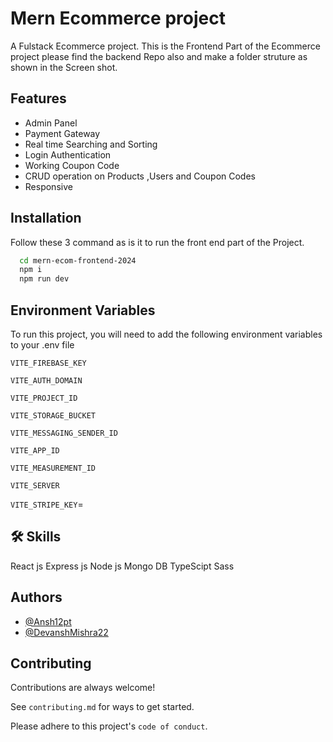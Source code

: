 
# Mern Ecommerce project

A Fulstack Ecommerce project.
This is the Frontend Part of the Ecommerce project please find the backend Repo also and make a folder struture as shown in the Screen shot.


## Features

- Admin Panel
- Payment Gateway
- Real time  Searching and Sorting
- Login Authentication 
- Working Coupon Code
- CRUD operation on Products ,Users and Coupon Codes
- Responsive


## Installation

Follow these 3 command as is it to run the front end part of the Project.

```bash
  cd mern-ecom-frontend-2024 
  npm i 
  npm run dev
```
    
## Environment Variables

To run this project, you will need to add the following environment variables to your .env file

`VITE_FIREBASE_KEY`

`VITE_AUTH_DOMAIN`

`VITE_PROJECT_ID`  

`VITE_STORAGE_BUCKET`

`VITE_MESSAGING_SENDER_ID`

`VITE_APP_ID`

`VITE_MEASUREMENT_ID`

`VITE_SERVER`

`VITE_STRIPE_KEY`= 

## 🛠 Skills
React js
Express js
Node js
Mongo DB 
TypeScipt
Sass



## Authors

- [@Ansh12pt](https://github.com/Ansh12pt)
- [@DevanshMishra22](https://github.com/DevanshMishra22/)


## Contributing

Contributions are always welcome!

See `contributing.md` for ways to get started.

Please adhere to this project's `code of conduct`.
